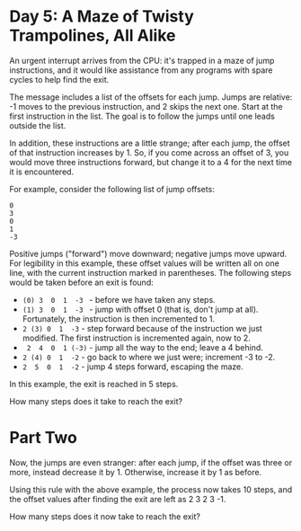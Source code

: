 # Day 5: A Maze of Twisty Trampolines, All Alike

An urgent interrupt arrives from the CPU: it's trapped in a maze of jump instructions, and it would like assistance from any programs with spare cycles to help find the exit.

The message includes a list of the offsets for each jump. Jumps are relative: -1 moves to the previous instruction, and 2 skips the next one. Start at the first instruction in the list. The goal is to follow the jumps until one leads outside the list.

In addition, these instructions are a little strange; after each jump, the offset of that instruction increases by 1. So, if you come across an offset of 3, you would move three instructions forward, but change it to a 4 for the next time it is encountered.

For example, consider the following list of jump offsets:

```
0
3
0
1
-3
```

Positive jumps ("forward") move downward; negative jumps move upward. For legibility in this example, these offset values will be written all on one line, with the current instruction marked in parentheses. The following steps would be taken before an exit is found:

  * `(0) 3  0  1  -3 ` - before we have taken any steps.
  * `(1) 3  0  1  -3 ` - jump with offset 0 (that is, don't jump at all). Fortunately, the instruction is then incremented to 1.
  * ` 2 (3) 0  1  -3 ` - step forward because of the instruction we just modified. The first instruction is incremented again, now to 2.
  * ` 2  4  0  1 (-3)` - jump all the way to the end; leave a 4 behind.
  * ` 2 (4) 0  1  -2 ` - go back to where we just were; increment -3 to -2.
  * ` 2  5  0  1  -2 ` - jump 4 steps forward, escaping the maze.

In this example, the exit is reached in 5 steps.

How many steps does it take to reach the exit?

# Part Two

Now, the jumps are even stranger: after each jump, if the offset was three or more, instead decrease it by 1. Otherwise, increase it by 1 as before.

Using this rule with the above example, the process now takes 10 steps, and the offset values after finding the exit are left as 2 3 2 3 -1.

How many steps does it now take to reach the exit?
